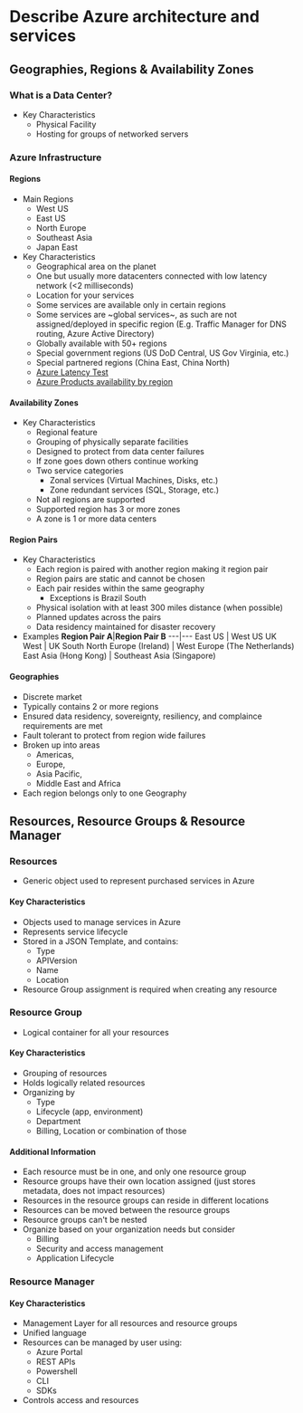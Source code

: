 # Describe Azure architecture and services

## Geographies, Regions & Availability Zones

### What is a Data Center?

- Key Characteristics
  - Physical Facility
  - Hosting for groups of networked servers

### Azure Infrastructure

#### Regions

- Main Regions
  - West US
  - East US
  - North Europe
  - Southeast Asia
  - Japan East
- Key Characteristics
  - Geographical area on the planet
  - One but usually more datacenters connected with low latency network (<2 milliseconds)
  - Location for your services
  - Some services are available only in certain regions
  - Some services are ~global services~, as such are not assigned/deployed in specific region (E.g. Traffic Manager for DNS routing, Azure Active Directory)
  - Globally available with 50+ regions
  - Special government regions (US DoD Central, US Gov Virginia, etc.)
  - Special partnered regions (China East, China North)
  - [Azure Latency Test](https://www.azurespeed.com/Azure/Latency)
  - [Azure Products availability by region](https://azure.microsoft.com/en-us/explore/global-infrastructure/products-by-region/)

#### Availability Zones

- Key Characteristics
  - Regional feature
  - Grouping of physically separate facilities
  - Designed to protect from data center failures
  - If zone goes down others continue working
  - Two service categories
    - Zonal services (Virtual Machines, Disks, etc.)
    - Zone redundant services (SQL, Storage, etc.)
  - Not all regions are supported
  - Supported region has 3 or more zones
  - A zone is 1 or more data centers

#### Region Pairs

- Key Characteristics
  - Each region is paired with another region making it region pair
  - Region pairs are static and cannot be chosen
  - Each pair resides within the same geography
    - Exceptions is Brazil South
  - Physical isolation with at least 300 miles distance (when possible)
  - Planned updates across the pairs
  - Data residency maintained for disaster recovery
- Examples
  **Region Pair A**|**Region Pair B**
  ---|---
  East US | West US
  UK West | UK South
  North Europe (Ireland) | West Europe (The Netherlands)
  East Asia (Hong Kong) | Southeast Asia (Singapore)

#### Geographies

- Discrete market
- Typically contains 2 or more regions
- Ensured data residency, sovereignty, resiliency, and complaince requirements are met
- Fault tolerant to protect from region wide failures
- Broken up into areas
  - Americas,
  - Europe,
  - Asia Pacific,
  - Middle East and Africa
- Each region belongs only to one Geography

## Resources, Resource Groups & Resource Manager

### Resources

- Generic object used to represent purchased services in Azure

#### Key Characteristics

- Objects used to manage services in Azure
- Represents service lifecycle
- Stored in a JSON Template, and contains:
  - Type
  - APIVersion
  - Name
  - Location
- Resource Group assignment is required when creating any resource

### Resource Group

- Logical container for all your resources

#### Key Characteristics

- Grouping of resources
- Holds logically related resources
- Organizing by
  - Type
  - Lifecycle (app, environment)
  - Department
  - Billing, Location or combination of those

#### Additional Information

- Each resource must be in one, and only one resource group
- Resource groups have their own location assigned (just stores metadata, does not impact resources)
- Resources in the resource groups can reside in different locations
- Resources can be moved between the resource groups
- Resource groups can't be nested
- Organize based on your organization needs but consider
  - Billing
  - Security and access management
  - Application Lifecycle

### Resource Manager

#### Key Characteristics

- Management Layer for all resources and resource groups
- Unified language
- Resources can be managed by user using:
  - Azure Portal
  - REST APIs
  - Powershell
  - CLI
  - SDKs
- Controls access and resources
